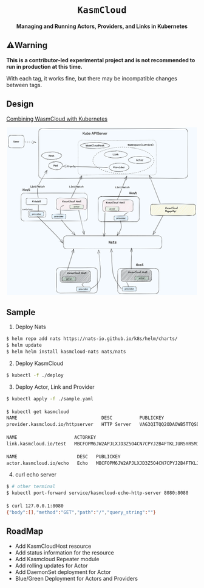 <div align="center">
  <h1><code>KasmCloud</code></h1>

<strong>Managing and Running Actors, Providers, and Links in Kubernetes</strong>
</div>

## :warning:Warning
**This is a contributor-led experimental project and is not recommended to run in production at this time.**

With each tag, it works fine, but there may be incompatible changes between tags.

## Design

[Combining WasmCloud with Kubernetes](https://docs.google.com/document/d/16p-9czZ6GT_layiabGE6HTyVpbYSALjoyxXhgIfYW0s/edit#heading=h.ymjg4q1g3smk)

<div align="center"><img src="./arch.png" style="width:500px;" /></div>

## Sample
1. Deploy Nats
```bash
$ helm repo add nats https://nats-io.github.io/k8s/helm/charts/
$ helm update
$ helm helm install kasmcloud-nats nats/nats
```

2. Deploy KasmCloud
```bash
$ kubectl -f ./deploy
```

3. Deploy Actor, Link and Provider
```bash
$ kubectl apply -f ./sample.yaml

$ kubectl get kasmcloud
NAME                               DESC          PUBLICKEY                                                  LINK   CONTROCTID             IMAGE
provider.kasmcloud.io/httpserver   HTTP Server   VAG3QITQQ2ODAOWB5TTQSDJ53XK3SHBEIFNK4AYJ5RKAX2UNSCAPHA5M   test   wasmcloud:httpserver   wasmcloud.azurecr.io/httpserver:0.17.0

NAME                     ACTORKEY                                                   PROVIDERKEY                                                CONTROCTID
link.kasmcloud.io/test   MBCFOPM6JW2APJLXJD3Z5O4CN7CPYJ2B4FTKLJUR5YR5MITIU7HD3WD5   VAG3QITQQ2ODAOWB5TTQSDJ53XK3SHBEIFNK4AYJ5RKAX2UNSCAPHA5M   wasmcloud:httpserver

NAME                      DESC   PUBLICKEY                                                  REPLICA   CAPS                                                   IMAGE
actor.kasmcloud.io/echo   Echo   MBCFOPM6JW2APJLXJD3Z5O4CN7CPYJ2B4FTKLJUR5YR5MITIU7HD3WD5   10        ["wasmcloud:httpserver","wasmcloud:builtin:logging"]   wasmcloud.azurecr.io/echo:0.3.8
```

4. curl echo server
```bash
$ # other terminal
$ kubectl port-forward service/kasmcloud-echo-http-server 8080:8080

$ curl 127.0.0.1:8080
{"body":[],"method":"GET","path":"/","query_string":""}
```

## RoadMap
* Add KasmCloudHost resource
* Add status information for the resource
* Add Kasmcloud Repeater  module
* Add rolling updates for Actor
* Add DaemonSet deployment for Actor
* Blue/Green Deployment for Actors and Providers
